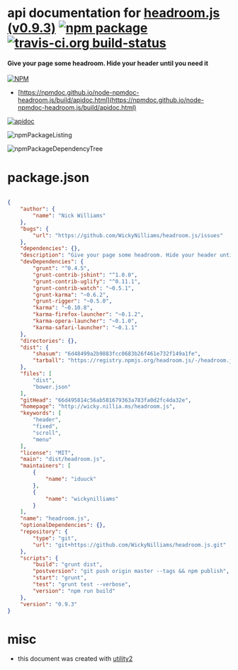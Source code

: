 # api documentation for  [headroom.js (v0.9.3)](http://wicky.nillia.ms/headroom.js)  [![npm package](https://img.shields.io/npm/v/npmdoc-headroom.js.svg?style=flat-square)](https://www.npmjs.org/package/npmdoc-headroom.js) [![travis-ci.org build-status](https://api.travis-ci.org/npmdoc/node-npmdoc-headroom.js.svg)](https://travis-ci.org/npmdoc/node-npmdoc-headroom.js)
#### Give your page some headroom. Hide your header until you need it

[![NPM](https://nodei.co/npm/headroom.js.png?downloads=true&downloadRank=true&stars=true)](https://www.npmjs.com/package/headroom.js)

- [https://npmdoc.github.io/node-npmdoc-headroom.js/build/apidoc.html](https://npmdoc.github.io/node-npmdoc-headroom.js/build/apidoc.html)

[![apidoc](https://npmdoc.github.io/node-npmdoc-headroom.js/build/screenCapture.buildCi.browser.%252Ftmp%252Fbuild%252Fapidoc.html.png)](https://npmdoc.github.io/node-npmdoc-headroom.js/build/apidoc.html)

![npmPackageListing](https://npmdoc.github.io/node-npmdoc-headroom.js/build/screenCapture.npmPackageListing.svg)

![npmPackageDependencyTree](https://npmdoc.github.io/node-npmdoc-headroom.js/build/screenCapture.npmPackageDependencyTree.svg)



# package.json

```json

{
    "author": {
        "name": "Nick Williams"
    },
    "bugs": {
        "url": "https://github.com/WickyNilliams/headroom.js/issues"
    },
    "dependencies": {},
    "description": "Give your page some headroom. Hide your header until you need it",
    "devDependencies": {
        "grunt": "^0.4.5",
        "grunt-contrib-jshint": "^1.0.0",
        "grunt-contrib-uglify": "^0.11.1",
        "grunt-contrib-watch": "~0.5.1",
        "grunt-karma": "~0.6.2",
        "grunt-rigger": "~0.5.0",
        "karma": "~0.10.8",
        "karma-firefox-launcher": "~0.1.2",
        "karma-opera-launcher": "~0.1.0",
        "karma-safari-launcher": "~0.1.1"
    },
    "directories": {},
    "dist": {
        "shasum": "6d48499a2b9883fcc0683b26f461e732f149a1fe",
        "tarball": "https://registry.npmjs.org/headroom.js/-/headroom.js-0.9.3.tgz"
    },
    "files": [
        "dist",
        "bower.json"
    ],
    "gitHead": "66d495814c56ab581679363a783fa0d2fc4da32e",
    "homepage": "http://wicky.nillia.ms/headroom.js",
    "keywords": [
        "header",
        "fixed",
        "scroll",
        "menu"
    ],
    "license": "MIT",
    "main": "dist/headroom.js",
    "maintainers": [
        {
            "name": "iduuck"
        },
        {
            "name": "wickynilliams"
        }
    ],
    "name": "headroom.js",
    "optionalDependencies": {},
    "repository": {
        "type": "git",
        "url": "git+https://github.com/WickyNilliams/headroom.js.git"
    },
    "scripts": {
        "build": "grunt dist",
        "postversion": "git push origin master --tags && npm publish",
        "start": "grunt",
        "test": "grunt test --verbose",
        "version": "npm run build"
    },
    "version": "0.9.3"
}
```



# misc
- this document was created with [utility2](https://github.com/kaizhu256/node-utility2)

